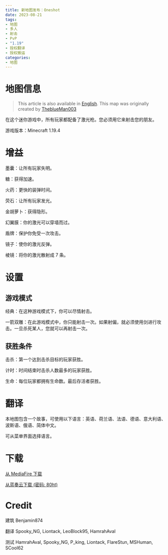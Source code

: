 ```yaml
---
title: 新地图发布：Oneshot
date: 2023-08-21
tags:
- 地图
- 多人
- 射击
- PvP
- "1.19"
- 授权翻译
- 授权搬运
categories:
- 地图
---
```


# 地图信息

> This article is also available in [English](https://theblueman003.com/maps/oneshot.php).
> This map was originally created by [TheblueMan003](https://theblueman003.com)

在这个迷你游戏中，所有玩家都配备了激光枪。您必须用它来射击您的朋友。

游戏版本：Minecraft 1.19.4

# 增益

墨囊：让所有玩家失明。

糖：获得加速。

火药：更快的装弹时间。

荧石：让所有玩家发光。

金胡萝卜：获得隐形。

幻翼膜：你的激光可以穿墙而过。

盾牌：保护你免受一次攻击。

镜子：使你的激光反弹。

棱镜：将你的激光散射成 7 条。

# 设置

## 游戏模式

经典：在这种游戏模式下，你可以尽情射击。

一箭双雕：在此游戏模式中，你只能射击一次。如果射偏，就必须使用剑进行攻击。一旦杀死某人，您就可以再射击一次。

## 获胜条件

击杀：第一个达到击杀目标的玩家获胜。

计时：时间结束时击杀人数最多的玩家获胜。

生命：每位玩家都拥有生命数。最后存活者获胜。

# 翻译

本地图包含一个故事，可使用以下语言：英语、荷兰语、法语、德语、意大利语、波斯语、俄语、简体中文。

可从菜单界面选择语言。

# 下载

[从 MediaFire 下载](https://www.mediafire.com/file/sdaohl7hmdoi49z/Oneshot.zip/file)

[从蓝奏云下载 (密码: 80ht)](https://hepingge.lanzoul.com/b01vng56d)

# Credit

建筑
Benjamin874

翻译
Spooky_NG, Liontack, LeoBlock95, HamrahAval

测试
HamrahAval, Spooky_NG, P_king, Liontack, FlareStun, MSHuman, SCool62